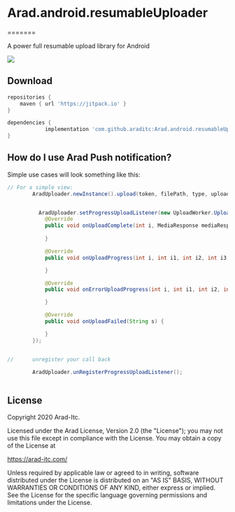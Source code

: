 # Arad.android.resumableUploader
=======

A power full resumable upload library for Android

![](https://i.ibb.co/dfxFr9T/cloud-computing.png)

Download
--------

```groovy
repositories {
    maven { url 'https://jitpack.io' }
}

dependencies {
	        implementation 'com.github.araditc:Arad.android.resumableUploader:Tag'
}
```

How do I use Arad Push notification?
-------------------

Simple use cases will look something like this:

```java
// For a simple view:
        AradUploader.newInstance().upload(token, filePath, type, uploadId);


          AradUploader.setProgressUploadListener(new UploadWorker.UploadResult() {
            @Override
            public void onUploadComplete(int i, MediaResponse mediaResponse) {
                
            }

            @Override
            public void onUploadProgress(int i, int i1, int i2, int i3, int i4) {

            }

            @Override
            public void onErrorUploadProgress(int i, int i1, int i2, int i3, int i4) {

            }

            @Override
            public void onUploadFailed(String s) {

            }
        });


//      unregister your call back

        AradUploader.unRegisterProgressUploadListener();
       
```

License
--------

  
  Copyright 2020 Arad-Itc.
 
  Licensed under the Arad License, Version 2.0 (the "License");
  you may not use this file except in compliance with the License.
  You may obtain a copy of the License at
 
  https://arad-itc.com/
 
  Unless required by applicable law or agreed to in writing, software
  distributed under the License is distributed on an "AS IS" BASIS,
  WITHOUT WARRANTIES OR CONDITIONS OF ANY KIND, either express or implied.
  See the License for the specific language governing permissions and
  limitations under the License.


